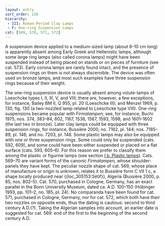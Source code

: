 ```yaml
---
layout: entry
sort_order: 156
hierarchy:
 - III: Roman-Period Clay Lamps
 - F: One-ring Suspension Lamps
cat: [569, 570, 571, 572]
---
```


A suspension device applied to a medium-sized lamp (about 8–10 cm long) is apparently absent among Early Greek and Hellenistic lamps, although some large ring lamps (also called corona lamps) might have been suspended instead of being placed on stands or on pieces of furniture (see cat. 573). Early corona lamps are rarely found intact, and the presence of suspension rings on them is not always discernible. The device was often used on bronze lamps, and most such examples have three suspension rings because of their weight.

The one-ring suspension device is usually absent among volute-lamps of Loeschcke types I, II, III, V, and VIII; there are, however, a few exceptions, for instance, Bailey BM II, Q 955, pl. 20 (Loeschcke III); and Menzel 1969, p. 130, fig. 130 (a two-nozzled lamp related to Loeschcke type VIII). One-ring suspensions became popular with *Firmalampen;* see, for instance, Buchi 1975, nos. 374, 383–84, 602, 1167, 1536, 1587, 1593, 1598, and 1601–1602 (the last two in bronze). Later clay lamps could be equipped with three suspension rings, for instance, Bussière 2000, no. 7182, pl. 144; nos. 7185–89, pl. 146; and no. 7203, pl. 148. Some plastic lamps may also be equipped with one or three suspension rings. Some could only be suspended (cats. 592, 609), and some could have been either suspended or placed on a flat surface (cats. 593, 605–6). For this reason we prefer to classify them among the plastic or figurine lamps (see section [I b. Plastic lamps](I-b.-Plastic-lamps)). Cats. 569–70 are variant forms of the canonic *Firmalampen,* whose shoulder-panels they have kept. The peculiar nozzle shape of cat. 569, whose place of manufacture or origin is unknown, relates it to Bussière form C VII 1 c, a shape locally produced near {{loc_305153:Sétif}}, Algeria (Bussière 2000, p. 85, nos. 802–5). Cat. 570, purchased in Cologne, Germany, has an exact parallel in the Bonn University Museum, dated ca. A.D. 100–150 (Hübinger 1993, pp. 101–2, no. 185, pl. 24). No comparanda have been found for cat. 571, purchased in Cologne, Germany, nor for cat. 572, which both have their two nozzles on opposite ends, thus the dating is cautious: second to third century A.D.(?). Taking the Algerian samples into account, an earlier date is suggested for cat. 569: end of the first to the beginning of the second century A.D.

